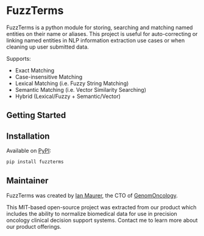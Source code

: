 # FuzzTerms

FuzzTerms is a python module for storing, searching and matching named entities on their name or aliases. This 
project is useful for auto-correcting or linking named entities in NLP information extraction use cases or 
when cleaning up user submitted data.

Supports:
- Exact Matching
- Case-insensitive Matching
- Lexical Matching (i.e. Fuzzy String Matching)
- Semantic Matching (i.e. Vector Similarity Searching)
- Hybrid (Lexical/Fuzzy + Semantic/Vector)


## Getting Started


## Installation

Available on [PyPI](https://pypi.org/project/FuzzTerms/):

```bash
pip install fuzzterms
```


## Maintainer

FuzzTerms was created by [Ian Maurer](https://x.com/imaurer), the CTO of [GenomOncology](https://genomoncology.com).

This MIT-based open-source project was extracted from our product which includes the ability to normalize biomedical
data for use in precision oncology clinical decision support systems. Contact me to learn more about our product
offerings.


